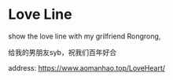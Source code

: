 # Love Line

show the love line with my grilfriend Rongrong,

给我的男朋友syb，祝我们百年好合

address: https://www.aomanhao.top/LoveHeart/
